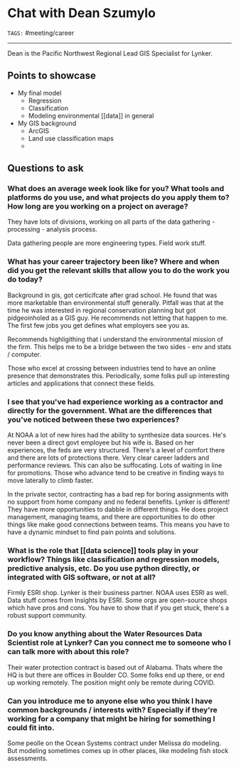 # Chat with Dean Szumylo
`TAGS:` #meeting/career

---
Dean is the Pacific Northwest Regional Lead GIS Specialist for Lynker.

## Points to showcase
- My final model 
	- Regression
	- Classification
	- Modeling environmental [[data]] in general
- My GIS background
	- ArcGIS
	- Land use classification maps
	- 

## Questions to ask
### What does an average week look like for you? What tools and platforms do you use, and what projects do you apply them to? How long are you working on a project on average?

They have lots of divisions, working on all parts of the data gathering - processing - analysis process. 

Data gathering people are more engineering types. Field work stuff. 

### What has your career trajectory been like? Where and when did you get the relevant skills that allow you to do the work you do today?

Background in gis, got certicifcate after grad school. He found that was more marketable than environmental stuff generally. Pitfall was that at the time he was interested in regional conservation planning but got pidgeoinholed as a GIS guy. He recommends not letting that happen to me. The first few jobs you get defines what employers see you as. 

Recommends highligithing that i understand the environmental mission of the firm. This helps me to be a bridge between the two sides - env and stats / computer. 

Those who excel at crossing between industries tend to have an online presence that demonstrates this. Periodically, some folks pull up interesting articles and applications that connect these fields. 

### I see that you've had experience working as a contractor and directly for the government. What are the differences that you've noticed between these two experiences?

At NOAA a lot of new hires had the ability to synthesize data sources. He's never been a direct govt employee but his wife is. Based on her experiences, the feds are very structured. There's a level of comfort there and there are lots of protections there. Very clear career ladders and performance reviews. This can also be suffocating. Lots of waiting in line for promotions. Those who advance tend to be creative in finding ways to move laterally to climb faster. 

In the private sector, contracting has a bad rep for boring assignments with no support from home company and no federal benefits. Lynker is different! They have more opportunities to dabble in different things. He does project management, managing teams, and there are opportunities to do other things like make good connections between teams. This means you have to have a dynamic mindset to find pain points and solutions. 

### What is the role that [[data science]] tools play in your workflow? Things like classification and regression models, predictive analysis, etc. Do you use python directly, or integrated with GIS software, or not at all?

Firmly ESRI shop. Lynker is their business partner. NOAA uses ESRI as well. Data stuff comes from Insights by ESRI. Some orgs are open-source shops which have pros and cons. You have to show that if you get stuck, there's a robust support community. 

### Do you know anything about the Water Resources Data Scientist role at Lynker? Can you connect me to someone who I can talk more with about this role?

Their water protection contract is based out of Alabama. Thats where the HQ is but there are offices in Boulder CO. Some folks end up there, or end up working remotely. The position might only be remote during COVID. 

### Can you introduce me to anyone else who you think I have common backgrounds / interests with? Especially if they're working for a company that might be hiring for something I could fit into.

Some peolle on the Ocean Systems contract under Melissa do modeling. But modeling sometimes comes up in other places, like modeling fish stock assessments. 